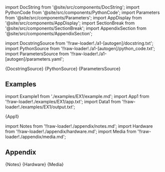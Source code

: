 
[//]: # (Custom component imports)

import DocString from '@site/src/components/DocString';
import PythonCode from '@site/src/components/PythonCode';
import Parameters from '@site/src/components/Parameters';
import AppDisplay from '@site/src/components/AppDisplay';
import SectionBreak from '@site/src/components/SectionBreak';
import AppendixSection from '@site/src/components/AppendixSection';

[//]: # (Docstring)

import DocstringSource from '!!raw-loader!./a1-[autogen]/docstring.txt';
import PythonSource from '!!raw-loader!./a1-[autogen]/python_code.txt';
import ParametersSource from '!!raw-loader!./a1-[autogen]/parameters.yaml';

<DocString>{DocstringSource}</DocString>
<PythonCode GLink='bin/flojoy-io/docs/docs/./TRANSFORMERS/ARITHMETIC/SUBTRACT/SUBTRACT.py'>{PythonSource}</PythonCode>
<Parameters>{ParametersSource}</Parameters>

<SectionBreak />

    

[//]: # (Examples)

## Examples

import Example1 from './examples/EX1/example.md';
import App1 from '!!raw-loader!./examples/EX1/app.txt';
import Data1 from '!!raw-loader!./examples/EX1/output.txt';

<AppDisplay 
    data={Data1}
    nodeLabel='SUBTRACT'>
    {App1}
</AppDisplay>

<Example1 />

<SectionBreak />
  
    

[//]: # (Appendix)

import Notes from '!!raw-loader!./appendix/notes.md';
import Hardware from '!!raw-loader!./appendix/hardware.md';
import Media from '!!raw-loader!./appendix/media.md';

## Appendix

<AppendixSection index={0} folderPath='nodes/nodes/bin/flojoy-io/docs/docs/./TRANSFORMERS/ARITHMETIC/SUBTRACT/appendix/'>{Notes}</AppendixSection>
<AppendixSection index={1} folderPath='nodes/nodes/bin/flojoy-io/docs/docs/./TRANSFORMERS/ARITHMETIC/SUBTRACT/appendix/'>{Hardware}</AppendixSection>
<AppendixSection index={2} folderPath='nodes/nodes/bin/flojoy-io/docs/docs/./TRANSFORMERS/ARITHMETIC/SUBTRACT/appendix/'>{Media}</AppendixSection>


